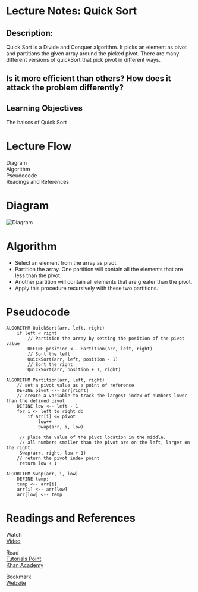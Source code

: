# Lecture Notes: Quick Sort

## Description:
 Quick Sort is a Divide and Conquer algorithm. It picks an element as pivot and partitions the given array around the picked pivot. There are many different versions of quickSort that pick pivot in different ways.


## Is it more efficient than others? How does it attack the problem differently?

<!-- Insertion sort is the simplest and efficient sorting algorithm for a small array -->


## Learning Objectives
The baiscs of Quick Sort 

# Lecture Flow
Diagram<br />
Algorithm<br />
Pseudocode<br />
Readings and References

# Diagram
![Diagram](https://qnaplus.com/wp-content/uploads/2017/05/quick_sort.png)

# Algorithm
* Select an element from the array as pivot.
* Partition the array. One partition will contain all the elements that are less than the pivot. 
* Another partition will contain all elements that are greater than the pivot.
* Apply this procedure recursively with these two partitions.


# Pseudocode
```
ALGORITHM QuickSort(arr, left, right)
    if left < right
        // Partition the array by setting the position of the pivot value 
        DEFINE position <-- Partition(arr, left, right)
        // Sort the left
        QuickSort(arr, left, position - 1)
        // Sort the right
        QuickSort(arr, position + 1, right)

ALGORITHM Partition(arr, left, right)
    // set a pivot value as a point of reference
    DEFINE pivot <-- arr[right]
    // create a variable to track the largest index of numbers lower than the defined pivot
    DEFINE low <-- left - 1
    for i <- left to right do
        if arr[i] <= pivot
            low++
            Swap(arr, i, low)

     // place the value of the pivot location in the middle.
     // all numbers smaller than the pivot are on the left, larger on the right. 
     Swap(arr, right, low + 1)
    // return the pivot index point
     return low + 1

ALGORITHM Swap(arr, i, low)
    DEFINE temp;
    temp <-- arr[i]
    arr[i] <-- arr[low]
    arr[low] <-- temp

```

# Readings and References
Watch</br>
[Video](https://youtu.be/V6pF0Lr5Ykc)

Read</br>
[Tutorials Point](https://www.tutorialspoint.com/data_structures_algorithms/quick_sort_algorithm.htm)</br>
[Khan Academy](https://www.khanacademy.org/computing/computer-science/algorithms/quick-sort/a/overview-of-quicksort)

Bookmark</br>
[Website]()